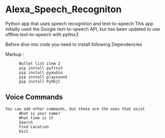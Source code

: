 # Alexa_Speech_Recogniton
 
 Python app that uses speech recognition and text-to-speech This app initially used the Google text-to-speech API, but has been updated to use offline text-to-speech with pyttsx3

 Before dive into code you need to install following Dependencies

  Markup :

          Bullet list item 2
          pip install pyttsx3
          pip install pyaudio
          pip install playsound
          pip install PyObjC
## Voice Commands
    You can add other commands, but these are the ones that exist
          What is your name?
          What time is it
          Search
          Find Location
          Exit
 
 
